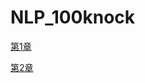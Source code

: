 # NLP_100knock

[第1章](https://colab.research.google.com/drive/1Uf6DCoh_e24Z3e3MaIZ_9O1LyezrkFih?usp=sharing)

[第2章](https://colab.research.google.com/drive/1_ZdGqjobU7qK76mzQ9JK9Dli9l-NIkVZ?usp=sharing)
